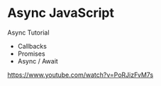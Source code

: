 # Async JavaScript
Async Tutorial
- Callbacks
- Promises
- Async / Await

https://www.youtube.com/watch?v=PoRJizFvM7s